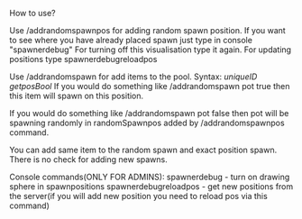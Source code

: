 How to use?

Use /addrandomspawnpos for adding random spawn position.
    If you want to see where you have already placed spawn just type in console "spawnerdebug"
    For turning off this visualisation type it again.
    For updating positions type spawnerdebugreloadpos 

Use /addrandomspawn for add items to the pool.
Syntax: *uniqueID* *getposBool*
If you would do something like 
    /addrandomspawn pot true then this item will spawn on this position.

If you would do something like 
    /addrandomspawn pot false then pot will be spawning randomly in randomSpawnpos added by 
    /addrandomspawnpos command.

You can add same item to the random spawn and exact position spawn. There is no check for adding new spawns.

Console commands(ONLY FOR ADMINS):
    spawnerdebug - turn on drawing sphere in spawnpositions
    spawnerdebugreloadpos - get new positions from the server(if you will add new position you need to reload pos via this command)